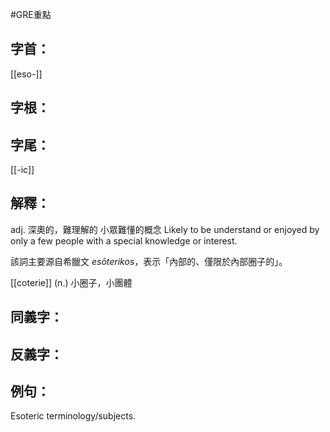 #GRE重點 
## 字首：
[[eso-]]

## 字根：

## 字尾：
[[-ic]]


## 解釋：
adj.
深奧的，難理解的
小眾難懂的概念
Likely to be understand or enjoyed by only a few people with a special knowledge or interest.


該詞主要源自希臘文 _esōterikos_，表示「內部的、僅限於內部圈子的」。

[[coterie]]
(n.)
小圈子，小團體
## 同義字：

## 反義字：

## 例句：
Esoteric terminology/subjects.


